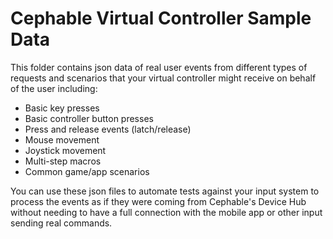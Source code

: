 # Cephable Virtual Controller Sample Data

This folder contains json data of real user events from different types of requests and scenarios that your virtual controller might receive on behalf of the user including:
- Basic key presses
- Basic controller button presses
- Press and release events (latch/release)
- Mouse movement
- Joystick movement
- Multi-step macros
- Common game/app scenarios

You can use these json files to automate tests against your input system to process the events as if they were coming from Cephable's Device Hub without needing to have a full connection with the mobile app or other input sending real commands.